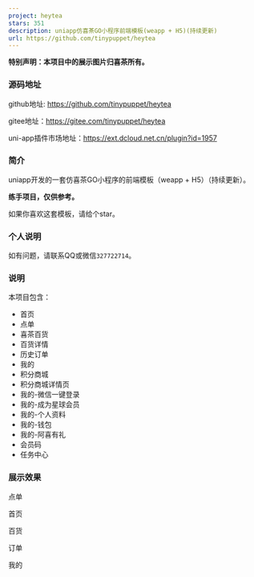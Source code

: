 ```yaml
---
project: heytea
stars: 351
description: uniapp仿喜茶GO小程序前端模板(weapp + H5)(持续更新)
url: https://github.com/tinypuppet/heytea
---
```


**特别声明：本项目中的展示图片归喜茶所有。**

### 源码地址

github地址: https://github.com/tinypuppet/heytea

gitee地址：https://gitee.com/tinypuppet/heytea

uni-app插件市场地址：https://ext.dcloud.net.cn/plugin?id=1957

### 简介

uniapp开发的一套仿喜茶GO小程序的前端模板（weapp + H5）（持续更新）。

**练手项目，仅供参考。**

如果你喜欢这套模板，请给个star。

### 个人说明

如有问题，请联系QQ或微信`327722714`。

### 说明

本项目包含：

-   首页
-   点单
-   喜茶百货
-   百货详情
-   历史订单
-   我的
-   积分商城
-   积分商城详情页
-   我的-微信一键登录
-   我的-成为星球会员
-   我的-个人资料
-   我的-钱包
-   我的-阿喜有礼
-   会员码
-   任务中心

### 展示效果

点单

首页

百货

订单

我的
